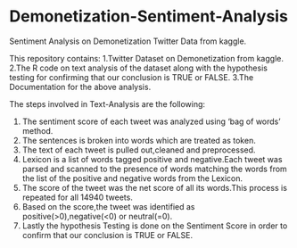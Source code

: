 # Demonetization-Sentiment-Analysis
Sentiment Analysis on Demonetization Twitter Data from kaggle.

This repository contains:
1.Twitter Dataset on Demonetization from kaggle.
2.The R code on text analysis of the dataset along with the hypothesis testing for confirming that our conclusion is TRUE or FALSE.
3.The Documentation for the above analysis.

The steps involved in Text-Analysis are the following:
1.	The sentiment score of each tweet was analyzed using ‘bag of words’ method.
2.	The sentences is broken into words which are treated as token.
3.	The text of each tweet is pulled out,cleaned and preprocessed.
4.	Lexicon is a list of words tagged positive and negative.Each tweet was parsed and scanned to the presence of words matching the words     from the list of the positive and negative words from the Lexicon.
5.	The score of the tweet was the net score of all its words.This process is repeated for all 14940 tweets.
6.	Based on the score,the tweet was identified as positive(>0),negative(<0) or neutral(=0).
7.  Lastly the hypothesis Testing is done on the Sentiment Score in order to confirm that our conclusion is TRUE or FALSE.


